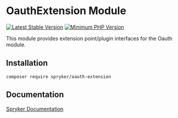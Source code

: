 # OauthExtension Module
[![Latest Stable Version](https://poser.pugx.org/spryker/oauth-extension/v/stable.svg)](https://packagist.org/packages/spryker/oauth-extension)
[![Minimum PHP Version](https://img.shields.io/badge/php-%3E%3D%207.3-8892BF.svg)](https://php.net/)

This module provides extension point/plugin interfaces for the Oauth module.

## Installation

```
composer require spryker/oauth-extension
```

## Documentation

[Spryker Documentation](https://academy.spryker.com/developing_with_spryker/module_guide/modules.html)
